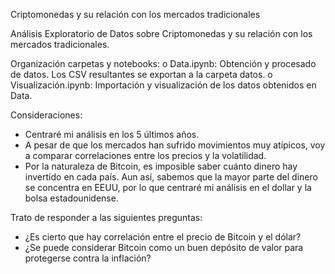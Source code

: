 Criptomonedas y su relación con los mercados tradicionales

Análisis Exploratorio de Datos sobre Criptomonedas y su relación con los mercados tradicionales.

Organización carpetas y notebooks:
  o	Data.ipynb: Obtención y procesado de datos. Los CSV resultantes se exportan a la carpeta datos.
  o	Visualización.ipynb: Importación y visualización de los datos obtenidos en Data.

Consideraciones:
-	Centraré mi análisis en los 5 últimos años. 
-	A pesar de que los mercados han sufrido movimientos muy atípicos, voy a comparar correlaciones entre los precios y la volatilidad.
-	Por la naturaleza de Bitcoin, es imposible saber cuánto dinero hay invertido en cada país. Aun así, sabemos que la mayor parte del dinero se concentra en EEUU, por lo que centraré mi análisis en el dollar y la bolsa estadounidense.

Trato de responder a las siguientes preguntas:
-	¿Es cierto que hay correlación entre el precio de Bitcoin y el dólar?
-	¿Se puede considerar Bitcoin como un buen depósito de valor para protegerse contra la inflación?

